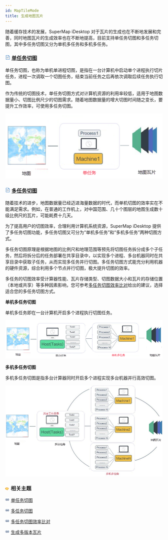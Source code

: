 ```yaml
---
id: MapTileMode
title: 生成地图瓦片
---
```

随着缓存技术的发展，SuperMap iDesktop
对于瓦片的生成也在不断地发展和完善，同时地图瓦片的生成效率也在不断地提高，目前支持单任务切图和多任务切图，其中多任务切图又分为单机多任务和多机多任务。

### ![](../img/read.gif) [单任务切图](MapTilesSingle)

单任务切图，也称为单机单进程切图，是指在一台计算机中启动单个进程执行切片任务，进程一次调取一个切图任务，结束当前任务之后再依次调取后续任务执行切图。

作为传统的切图技术，单任务切图方式对计算机资源的利用率较低，适用于地图数据量小、切图比例尺少的切图需求。随着地图数据量的增大切图时间随之变长，要提升工作效率，可使用多任务切图。

![](img/SingleProcessTilling.png)  

### ![](../img/read.gif) [多任务切图](MultiTaskStep)

随着技术的进步，地图数据量已经迈进海量数据的时代，而单机切图的效率实在不能满足需求。例如，在普通的工作机上，对中国范围、几十个图层的地图生成数十级比例尺的瓦片，可能耗费十几天。

为了提高用户的切图效率，合理利用计算机系统资源，SuperMap iDesktop
提供了多任务切图功能，多任务切图又可分为“单机多任务”和“多机多任务”两种切图方式。

多任务切图原理是根据地图的比例尺和地理范围等预先将切图任务拆分成多个子任务，然后将拆分后的任务部署在共享目录中，以实现多个进程、多台机器同时在共享目录中获取子任务，从而实现多任务并行切图。多任务切图方式能充分利用机器的硬件资源，综合利用多个节点并行切图，极大提升切图的效率。

多任务的切图效率受计算器性能、瓦片存储类型、切图数据大小和瓦片的存储位置（本地或共享）等多种因素影响，您可参考[多任务切图效率比对](MultiTaskSuggest)给出的建议，选择适合您的多任务切图方式。

**单机多任务切图**

单机多任务即在一台计算机开启多个进程执行切图任务。

![](img/SingleM_MultiProcess.png)  
  
**多机多任务切图**

多机多任务切图是指多台计算器同时开启多个进程实现多台机器并行高效切图。

![](img/MultiProcessTilesPrinciple.jpg)  
  
### ![](../img/seealso.png) 相关主题

![](../img/smalltitle.png)  [单任务切图](MapTilesSingle)

![](../img/smalltitle.png)  [多任务切图](MultiTaskStep)

![](../img/smalltitle.png)  [多任务切图效率比对](MultiTaskSuggest)

![](../img/smalltitle.png)  [生成多版本瓦片](MultiversionTile)